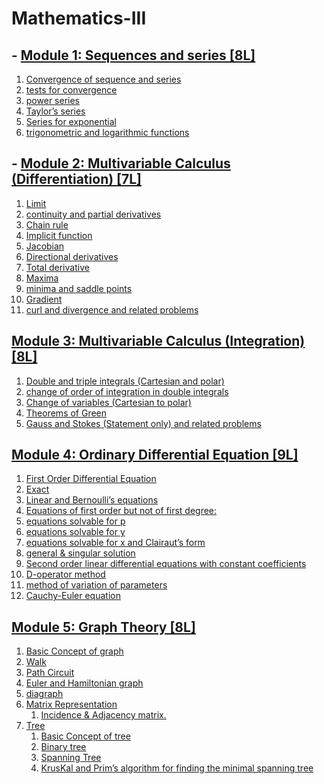 # Mathematics-III

## - [Module 1: Sequences and series \[8L\]]()
1. [Convergence of sequence and series]()
1. [tests for convergence]()
1. [power series]()
1. [Taylor’s series]()
1. [Series for exponential]()
1. [trigonometric and logarithmic functions]()
## - [Module 2: Multivariable Calculus (Differentiation) \[7L\]]()
1. [Limit]()
1. [continuity and partial derivatives]()
1. [Chain rule]()
1. [Implicit function]()
1. [Jacobian]()
1. [Directional derivatives]()
1. [Total derivative]()
1. [Maxima]()
1. [minima and saddle points]()
1. [Gradient]()
1. [curl and divergence and related problems]()
## [Module 3: Multivariable Calculus (Integration) \[8L\]]()
1. [Double and triple integrals (Cartesian and polar)]()
1. [change of order of integration in double integrals]()
1. [Change of variables (Cartesian to polar)]()
1. [Theorems of Green]()
1. [Gauss and Stokes (Statement only) and related problems]()
## [Module 4: Ordinary Differential Equation \[9L\]]()
1. [First Order Differential Equation]()
1. [Exact]()
1. [Linear and Bernoulli’s equations]()
1. [Equations of first order but not of first degree:]()
1. [equations solvable for p]()
1. [equations solvable for y]()
1. [equations solvable for x and Clairaut’s form]()
1. [general & singular solution]()
1. [Second order linear differential equations with constant coefficients]()
1. [D-operator method]()
1. [method of variation of parameters]()
1. [Cauchy-Euler equation]()
## [Module 5: Graph Theory \[8L\]]()
1. [Basic Concept of graph]()
1. [Walk]()
1. [Path Circuit]()
1. [Euler and Hamiltonian graph]()
1. [diagraph]()
1. [Matrix Representation]()
    1. [Incidence & Adjacency matrix.]()
1. [Tree]()
    1. [Basic Concept of tree]()
    1. [Binary tree]()
    1. [Spanning Tree]()
    1. [KrusKal and Prim’s algorithm for finding the minimal spanning tree]()